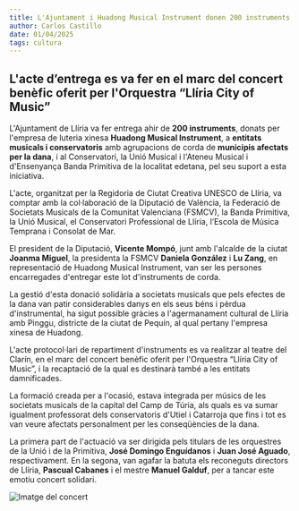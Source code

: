 ```yaml
---
title: L'Ajuntament i Huadong Musical Instrument donen 200 instruments de corda a entitats musicals afectades per la dana
author: Carlos Castillo
date: 01/04/2025
tags: cultura
---
```


## L'acte d’entrega es va fer en el marc del concert benèfic oferit per l'Orquestra “Llíria City of Music”

L'Ajuntament de Llíria va fer entrega ahir de **200 instruments**, donats per l'empresa de luteria xinesa **Huadong Musical Instrument**, a **entitats musicals i conservatoris** amb agrupacions de corda de **municipis afectats per la dana**, i al Conservatori, la Unió Musical i l'Ateneu Musical i d'Ensenyança Banda Primitiva de la localitat edetana, pel seu suport a esta iniciativa.

L'acte, organitzat per la Regidoria de Ciutat Creativa UNESCO de Llíria, va comptar amb la col·laboració de la Diputació de València, la Federació de Societats Musicals de la Comunitat Valenciana (FSMCV), la Banda Primitiva, la Unió Musical, el Conservatori Professional de Llíria, l’Escola de Música Temprana i Consolat de Mar.

El president de la Diputació, **Vicente Mompó**, junt amb l'alcalde de la ciutat **Joanma Miguel**, la presidenta la FSMCV **Daniela González** i **Lu Zang**, en representació de Huadong Musical Instrument, van ser les persones encarregades d'entregar este lot d'instruments de corda.

La gestió d'esta donació solidària a societats musicals que pels efectes de la dana van patir considerables danys en els seus béns i pèrdua d'instrumental, ha sigut possible gràcies a l'agermanament cultural de Llíria amb Pinggu, districte de la ciutat de Pequín, al qual pertany l'empresa xinesa de Huadong.

L'acte protocol·lari de repartiment d'instruments es va realitzar al teatre del Clarín, en el marc del concert benèfic oferit per l'Orquestra “Llíria City of Music”, i la recaptació de la qual es destinarà també a les entitats damnificades.

La formació creada per a l'ocasió, estava integrada per músics de les societats musicals de la capital del Camp de Túria, als quals es va sumar igualment professorat dels conservatoris d'Utiel i Catarroja que fins i tot es van veure afectats personalment per les conseqüències de la dana.

La primera part de l'actuació va ser dirigida pels titulars de les orquestres de la Unió i de la Primitiva, **José Domingo Enguídanos** i **Juan José Aguado**, respectivament. En la segona, van agafar la batuta els reconeguts directors de Llíria, **Pascual Cabanes** i el mestre **Manuel Galduf**, per a tancar este emotiu concert solidari. 

![ Imatge del concert ](/assets/continguts/recursos/20250401-concert-solidari-dana.jpg "Imatge del concert")